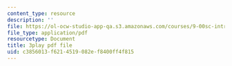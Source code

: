 ```yaml
---
content_type: resource
description: ''
file: https://ol-ocw-studio-app-qa.s3.amazonaws.com/courses/9-00sc-introduction-to-psychology-fall-2011/c3856013f6214519082ef8400ff4f815_lanmHS0JwYI.pdf
file_type: application/pdf
resourcetype: Document
title: 3play pdf file
uid: c3856013-f621-4519-082e-f8400ff4f815
---
```

